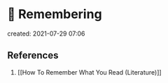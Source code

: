 # 🧠 Remembering
created: 2021-07-29 07:06



## References
1. [[How To Remember What You Read (Literature)]]